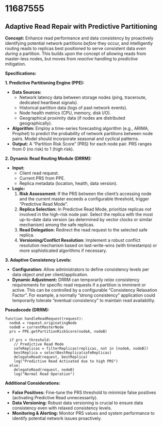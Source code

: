 # 11687555

## Adaptive Read Repair with Predictive Partitioning

**Concept:** Enhance read performance and data consistency by proactively identifying potential network partitions *before* they occur, and intelligently routing reads to replicas best positioned to serve consistent data *even during* a partition. This builds upon the concept of allowing reads from master-less nodes, but moves from *reactive* handling to *predictive* mitigation.

**Specifications:**

**1. Predictive Partitioning Engine (PPE):**

*   **Data Sources:**
    *   Network latency data between storage nodes (ping, traceroute, dedicated heartbeat signals).
    *   Historical partition data (logs of past network events).
    *   Node health metrics (CPU, memory, disk I/O).
    *   Geographical proximity data (if nodes are distributed geographically).
*   **Algorithm:** Employ a time-series forecasting algorithm (e.g., ARIMA, Prophet) to predict the probability of network partitions between node pairs.  Model should incorporate seasonal and cyclical patterns.
*   **Output:** A “Partition Risk Score” (PRS) for each node pair. PRS ranges from 0 (no risk) to 1 (high risk).

**2. Dynamic Read Routing Module (DRRM):**

*   **Input:**
    *   Client read request.
    *   Current PRS from PPE.
    *   Replica metadata (location, health, data version).
*   **Logic:**
    1.  **Risk Assessment:** If the PRS between the client’s accessing node and the current master exceeds a configurable threshold, trigger “Predictive Read Mode”.
    2.  **Replica Selection:** In Predictive Read Mode, prioritize replicas *not* involved in the high-risk node pair. Select the replica with the most up-to-date data version (as determined by vector clocks or similar mechanism) among the safe replicas.
    3.  **Read Delegation:**  Redirect the read request to the selected safe replica.
    4.  **Versioning/Conflict Resolution:** Implement a robust conflict resolution mechanism based on last-write-wins (with timestamps) or more sophisticated algorithms if necessary.

**3. Adaptive Consistency Levels:**

*   **Configuration:** Allow administrators to define consistency levels per data object *and* per client/application.
*   **Dynamic Adjustment:** DRRM can temporarily *relax* consistency requirements for specific read requests if a partition is imminent or active. This can be controlled by a configurable “Consistency Relaxation Factor”.  For example, a normally “strong consistency” application could temporarily tolerate “eventual consistency” to maintain read availability.

**Pseudocode (DRRM):**

```
function handleReadRequest(request):
  nodeA = request.originatingNode
  nodeB = currentMasterNode
  prs = PPE.getPartitionRiskScore(nodeA, nodeB)

  if prs > threshold:
    // Predictive Read Mode
    safeReplicas = filterReplicas(replicas, not in [nodeA, nodeB])
    bestReplica = selectBestReplica(safeReplicas)
    delegateRead(request, bestReplica)
    log("Predictive Read Activated due to high PRS")
  else:
    delegateRead(request, nodeB)
    log("Normal Read Operation")
```

**Additional Considerations:**

*   **False Positives:**  Fine-tune the PRS threshold to minimize false positives (activating Predictive Read unnecessarily).
*   **Data Versioning:**  Robust data versioning is crucial to ensure data consistency even with relaxed consistency levels.
*   **Monitoring & Alerting:**  Monitor PRS values and system performance to identify potential network issues proactively.